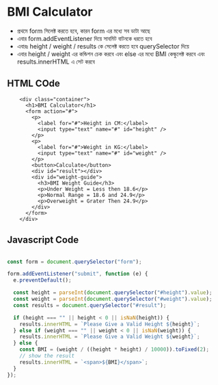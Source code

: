 # BMI Calculator

- প্রথমে form সিলেক্ট করতে হবে, কারন form এর মধ্যে সব ডাটা আছে
- এবার form.addEventListener দিয়ে সাবমিট বাটনকে ধরতে হবে
- এবারঃ height / weight / results কে সেলেক্ট করতে হবে querySelector দিয়ে
- এবার height / weight এর কন্ডিশন চেক করবে এবং else এর মধ্যে BMI কেল্কুলেক্ট করবে এবং results.innerHTML এ সেট করবে

## HTML COde

```
    <div class="container">
      <h1>BMI Calculator</h1>
      <form action="#">
        <p>
          <label for="#">Height in CM:</label>
          <input type="text" name="#" id="height" />
        </p>
        <p>
          <label for="#">Weight in KG:</label>
          <input type="text" name="#" id="weight" />
        </p>
        <button>Calculate</button>
        <div id="result"></div>
        <div id="weight-guide">
          <h3>BMI Weight Guide</h3>
          <p>Under Weight = Less then 18.6</p>
          <p>Normal Range = 18.6 and 24.9</p>
          <p>Overweight = Grater Then 24.9</p>
        </div>
      </form>
    </div>

```

## Javascript Code

```Javascript

const form = document.querySelector("form");

form.addEventListener("submit", function (e) {
  e.preventDefault();

  const height = parseInt(document.querySelector("#height").value);
  const weight = parseInt(document.querySelector("#weight").value);
  const results = document.querySelector("#result");

  if (height === "" || height < 0 || isNaN(height)) {
    results.innerHTML = `Please Give a Valid Height ${height}`;
  } else if (weight === "" || weight < 0 || isNaN(weight)) {
    results.innerHTML = `Please Give a Valid Weight ${weight}`;
  } else {
    const BMI = (weight / ((height * height) / 10000)).toFixed(2);
    // show the result
    results.innerHTML = `<span>${BMI}</span>`;
  }
});

```
